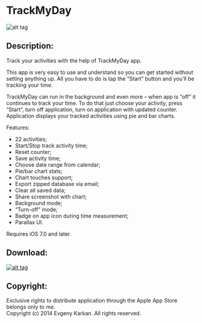 TrackMyDay
==========
![alt tag](https://raw.github.com/EvgenyKarkan/TrackMyTime/master/TrackMyTime/TrackMyTime/Resources/Images/gitHubIcon.png)

Description:
-----------
Track your activities with the help of TrackMyDay app.

This app is very easy to use and understand so you can get started without setting anything up. All you have to do is tap the “Start” button and you’ll be tracking your time.

TrackMyDay can run in the background and even more – when app is “off” it continues to track your time. To do that just choose your activity, press “Start”, turn off application, turn on application with updated counter. Application displays your tracked activities using pie and bar charts.

Features:
- 22 activities;
- Start/Stop track activity time;
- Reset counter;
- Save activity time;
- Choose date range from calendar;
- Pie/bar chart stats;
- Chart touches support;
- Export zipped database via email;
- Clear all saved data;
- Share screenshot with chart;
- Background mode;
- “Turn-off” mode;
- Badge on app icon during time measurement;
- Parallax UI.

Requires iOS 7.0 and later.

Download:
--------
[![alt tag](https://raw.github.com/EvgenyKarkan/TrackMyTime/master/TrackMyTime/TrackMyTime/Resources/Images/Download_on_the_App_Store_Badge_US-UK_135x40.png)](https://itunes.apple.com/ua/app/trackmyday/id789386884?mt=8 "TrackMyDay")

Copyright:
---------
Exclusive rights to distribute application through the Apple App Store belongs only to me.    
Copyright (c) 2014 Evgeny Karkan. All rights reserved.

